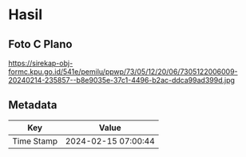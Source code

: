 # Hasil

## Foto C Plano

https://sirekap-obj-formc.kpu.go.id/541e/pemilu/ppwp/73/05/12/20/06/7305122006009-20240214-235857--b8e9035e-37c1-4496-b2ac-ddca99ad399d.jpg


## Metadata

| Key        | Value               |
| ---------- | ------------------- |
| Time Stamp | 2024-02-15 07:00:44 |



